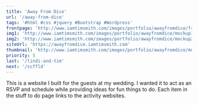 ```yaml
---
title: 'Away From Dice'
url: '/away-from-dice'
tags: '#html #css #jquery #Bootstrap #Wordpress'
frontpage: 'http://www.iamtimsmith.com/images/portfolio/awayfromdice/frontpage.jpg'
img1: 'http://www.iamtimsmith.com/images/portfolio/awayfromdice/mockup1.jpg'
img2: 'http://www.iamtimsmith.com/images/portfolio/awayfromdice/mockup2.jpg'
siteUrl: 'https://awayfromdice.iamtimsmith.com'
thumbnail: 'http://www.iamtimsmith.com/images/portfolio/awayfromdice/mockup2.jpg'
priority: 5
last: '/lindi-and-tim'
next: '/scffld'
---
```

This is a website I built for the guests at my wedding. I wanted it to act as an RSVP and schedule while providing ideas for fun things to do. Each item in the stuff to do page links to the activity websites.

